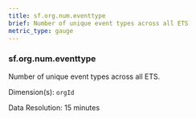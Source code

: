 ```yaml
---
title: sf.org.num.eventtype
brief: Number of unique event types across all ETS
metric_type: gauge
---
```

### sf.org.num.eventtype

Number of unique event types across all ETS.

Dimension(s): `orgId`

Data Resolution: 15 minutes
